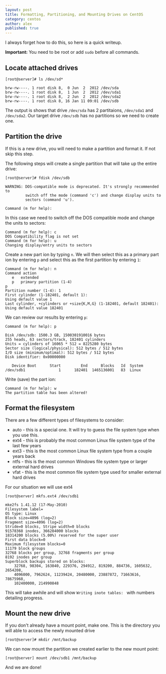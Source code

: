 ```yaml
---
layout: post
title: Formatting, Partitioning, and Mounting Drives on CentOS
category: centos
author: alex
published: true
---
```


I always forget how to do this, so here is a quick writeup.

**Important:** You need to be root or add `sudo` before all commands.

## Locate attached drives

```
[root@server]# ls /dev/sd*

brw-rw----. 1 root disk 8,  0 Jun  2  2012 /dev/sda
brw-rw----. 1 root disk 8,  1 Jun  2  2012 /dev/sda1
brw-rw----. 1 root disk 8,  2 Jun  2  2012 /dev/sda2
brw-rw----. 1 root disk 8, 16 Jan 11 09:01 /dev/sdb
```
The output is shows that drive `/dev/sda` has 2 partitaions, `/dev/sda1` and `/dev/sda2`. Our target drive `/dev/sdb` has no partitions so we need to create one.

## Partition the drive

If this is a new drive, you will need to make a partition and format it. If not skip this step.

The following steps will create a single partition that will take up the entire drive:

```
[root@server]# fdisk /dev/sdb

WARNING: DOS-compatible mode is deprecated. It's strongly recommended to
         switch off the mode (command 'c') and change display units to
         sectors (command 'u').

Command (m for help):
```
In this case we need to switch off the DOS compatible mode and change the units to sectors:

```
Command (m for help): c
DOS Compatibility flag is not set
Command (m for help): u
Changing display/entry units to sectors
```

Create a new part ion by typing `n`. We will then select this as a primary part ion by entering `p` and select this as the first partition by entering `1`:

```
Command (m for help): n
Command action
   e   extended
   p   primary partition (1-4)
p
Partition number (1-4): 1
First cylinder (1-182401, default 1):
Using default value 1
Last cylinder, +cylinders or +size{K,M,G} (1-182401, default 182401):
Using default value 182401
```
We can review our results by entering `p`:

```
Command (m for help): p

Disk /dev/sdb: 1500.3 GB, 1500301910016 bytes
255 heads, 63 sectors/track, 182401 cylinders
Units = cylinders of 16065 * 512 = 8225280 bytes
Sector size (logical/physical): 512 bytes / 512 bytes
I/O size (minimum/optimal): 512 bytes / 512 bytes
Disk identifier: 0x00000000

   Device Boot      Start         End      Blocks   Id  System
/dev/sdb1               1      182401  1465136001   83  Linux
```
Write (save) the part ion:

```
Command (m for help): w
The partition table has been altered!
```

## Format the filesystem

There are a few different types of filesystems to consider:

* auto - this is a special one. It will try to guess the file system type when you use this.   
*  ext4 - this is probably the most common Linux file system type of the last few years  
*  ext3 - this is the most common Linux file system type from a couple years back  
*  ntfs - this is the most common Windows file system type or larger external hard drives  
*  vfat - this is the most common file system type used for smaller external hard drives  

For our situation we will use ext4

```
[root@server] mkfs.ext4 /dev/sdb1

mke2fs 1.41.12 (17-May-2010)
Filesystem label=
OS type: Linux
Block size=4096 (log=2)
Fragment size=4096 (log=2)
Stride=0 blocks, Stripe width=0 blocks
91578368 inodes, 366284000 blocks
18314200 blocks (5.00%) reserved for the super user
First data block=0
Maximum filesystem blocks=0
11179 block groups
32768 blocks per group, 32768 fragments per group
8192 inodes per group
Superblock backups stored on blocks:
	32768, 98304, 163840, 229376, 294912, 819200, 884736, 1605632, 2654208,
	4096000, 7962624, 11239424, 20480000, 23887872, 71663616, 78675968,
	102400000, 214990848
```

This will take awhile and will show `Writing inote tables: ` with numbers detailing progress.

## Mount the new drive

If you don't already have a mount point, make one. This is the directory you will able to access the newly mounted drive

```
[root@server]# mkdir /mnt/backup
```

We can now mount the partition we created earlier to the new mount point:

```
[root@server] mount /dev/sdb1 /mnt/backup
```

And we are done!